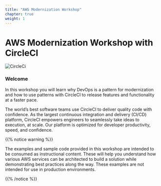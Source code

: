 ```yaml
---
title: "AWS Modernization Workshop"
chapter: true
weight: 1
---
```


# AWS Modernization Workshop with CircleCI

![CircleCi](/images/circle-logo-horizontal-black.png)

### Welcome

In this workshop you will learn why DevOps is a pattern for modernization and how to use patterns with CircleCI to release features and functionality at a faster pace.

The world’s best software teams use CircleCI to deliver quality code with confidence. As the largest continuous integration and delivery (CI/CD) platform, CircleCI empowers engineers to seamlessly take ideas to execution, at scale. Our platform is optimized for developer productivity, speed, and confidence.

{{% notice warning %}}
<p style='text-align: left;'>
The examples and sample code provided in this workshop are intended to be consumed as instructional content. These will help you understand how various AWS services can be architected to build a solution while demonstrating best practices along the way. These examples are not intended for use in production environments.
</p>
{{% /notice %}}